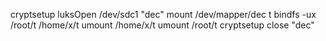 cryptsetup luksOpen /dev/sdc1 "dec"
mount /dev/mapper/dec t
bindfs -ux /root/t /home/x/t
umount /home/x/t
umount /root/t
cryptsetup close "dec"
